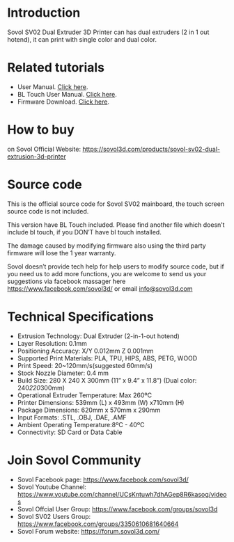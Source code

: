 # Introduction

Sovol SV02 Dual Extruder 3D Printer can has dual extruders (2 in 1 out hotend), it can print with single color and dual color. 

# Related tutorials 

- User Manual. [Click here](https://drive.google.com/file/d/1Nq4atiFJOG9Hcnq4QvVdHVpbtK_BC6cM/view).
- BL Touch User Manual. [Click here](https://docs.google.com/presentation/d/1b9yk_ID1HC5OpftFLaxvcU7dsfHTUHv3/edit?usp=sharing&ouid=116699464694286068058&rtpof=true&sd=true).
- Firmware Download. [Click here](https://sovol3d.com/pages/download).

# How to buy

on Sovol Official Website: https://sovol3d.com/products/sovol-sv02-dual-extrusion-3d-printer

# Source code

This is the official source code for Sovol SV02 mainboard, the touch screen source code is not included.

This version have BL Touch included. Please find another file which doesn’t include bl touch, if you DON’T have bl touch installed. 

The damage caused by modifying firmware also using the third party firmware will lose the 1 year warranty. 

Sovol doesn’t provide tech help for help users to modify source code, but if you need us to add more functions, you are welcome to send us your suggestions via facebook massager here https://www.facebook.com/sovol3d/ or email 
info@sovol3d.com 

# Technical Specifications

- Extrusion Technology: Dual Extruder (2-in-1-out hotend)
- Layer Resolution: 0.1mm
- Positioning Accuracy: X/Y 0.012mm Z 0.001mm
- Supported Print Materials: PLA, TPU, HIPS, ABS, PETG, WOOD
- Print Speed: 20~120mm/s(suggested 60mm/s)
- Stock Nozzle Diameter: 0.4 mm
- Build Size: 280 X 240 X 300mm (11” x 9.4” x 11.8”)
  (Dual color: 240*220*300mm)
- Operational Extruder Temperature: Max 260ºC
- Printer Dimensions: 539mm (L) x 493mm (W) x710mm (H)
- Package Dimensions: 620mm x 570mm x 290mm
- Input Formats: .STL, .OBJ, .DAE, .AMF
- Ambient Operating Temperature:8ºC - 40ºC
- Connectivity: SD Card or Data Cable

# Join Sovol Community

- Sovol Facebook page: https://www.facebook.com/sovol3d/
- Sovol Youtube Channel: https://www.youtube.com/channel/UCsKntuwh7dhAGep8R6kasog/videos
- Sovol Offcial User Group: https://www.facebook.com/groups/sovol3d
- Sovol SV02 Users Group: https://www.facebook.com/groups/3350610681640664
- Sovol Forum website: https://forum.sovol3d.com/


